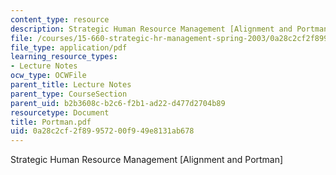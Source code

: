 ```yaml
---
content_type: resource
description: Strategic Human Resource Management [Alignment and Portman]
file: /courses/15-660-strategic-hr-management-spring-2003/0a28c2cf2f89957200f949e8131ab678_Portman.pdf
file_type: application/pdf
learning_resource_types:
- Lecture Notes
ocw_type: OCWFile
parent_title: Lecture Notes
parent_type: CourseSection
parent_uid: b2b3608c-b2c6-f2b1-ad22-d477d2704b89
resourcetype: Document
title: Portman.pdf
uid: 0a28c2cf-2f89-9572-00f9-49e8131ab678
---
```

Strategic Human Resource Management [Alignment and Portman]

